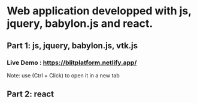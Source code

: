 # Web application developped with js, jquery, babylon.js and react.

## Part 1: js, jquery, babylon.js, vtk.js

### Live Demo : https://blitplatform.netlify.app/

Note: use (Ctrl + Click) to open it in a new tab

## Part 2: react

